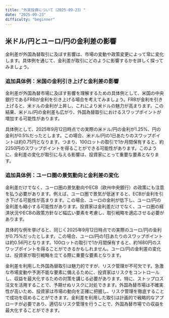 ```yaml
---
title: "外貨投資について（2025-09-23）"
date: "2025-09-23"
difficulty: "beginner"
---
```


## 米ドル/円とユーロ/円の金利差の影響

金利差が外国為替取引に及ぼす影響は、市場の変動や政策変更によって常に変化します。具体例を通じて、金利差が取引にどのように影響するかを詳しく探ってみましょう。

### 追加具体例：米国の金利引き上げと金利差の影響

金利差が外国為替市場に及ぼす影響を理解するための具体例として、米国の中央銀行であるFRBが金利を引き上げる場合を考えてみましょう。FRBが金利を引き上げると、米ドルの金利が上昇し、これにより米ドルの魅力が高まります。この結果、米ドル/円の金利差も広がり、外国為替取引におけるスワップポイントが増加する可能性があります。

具体例として、2025年9月12日時点での実際の米ドル/円の金利が1.25%、円の金利が0.5%だったとします。この場合、米ドル/円の1日あたりのスワップポイントは約0.75円となります。つまり、100ロットの取引で1か月間保有すると、約2250円のスワップポイントを得ることができる可能性があります。このように、金利差の変化が取引に与える影響は、投資家にとって重要な要素となります。

### 追加具体例：ユーロ圏の景気動向と金利差の変化

金利差だけでなく、ユーロ圏の景気動向やECB（欧州中央銀行）の政策にも注意を払う必要があります。例えば、ユーロ圏で景気が低迷すると、ECBが金利を引き下げる可能性が高まります。この場合、ユーロの金利が低下し、ユーロ/円の金利差も縮小する可能性があります。投資家は金利差だけでなく、ユーロ圏の経済状況やECBの政策方針など幅広い要素を考慮し、取引戦略を適応させる必要があります。

具体的な例を挙げると、同じく2025年9月12日時点での実際のユーロ/円の金利が0.75%だったとします。この場合、ユーロ/円の1日あたりのスワップポイントは約0.56円となります。100ロットの取引で1か月間保有すると、約1680円のスワップポイントを得ることができるかもしれません。ユーロ/円の金利差の変化は、投資家が取引戦略を立てる際に重要な要素となります。

金利差を利用した外国為替取引は魅力的ですが、リスク管理が不可欠です。急激な市場変動や予測不能な要素に備えるために、投資家はリスクをコントロールし、収益を最大化するための対策を講じる必要があります。特に、ストップロス注文を活用することで、予期せぬリスクに対処できます。外国為替市場は不確実性が高いため、投資家は市場の動向を正確に把握し、リスク管理を徹底することで成功を収めることができます。金利差を利用した取引は計画的で戦略的なアプローチが必要であり、適切なリスク管理を行うことで、外国為替市場での収益を最大化することができます。
